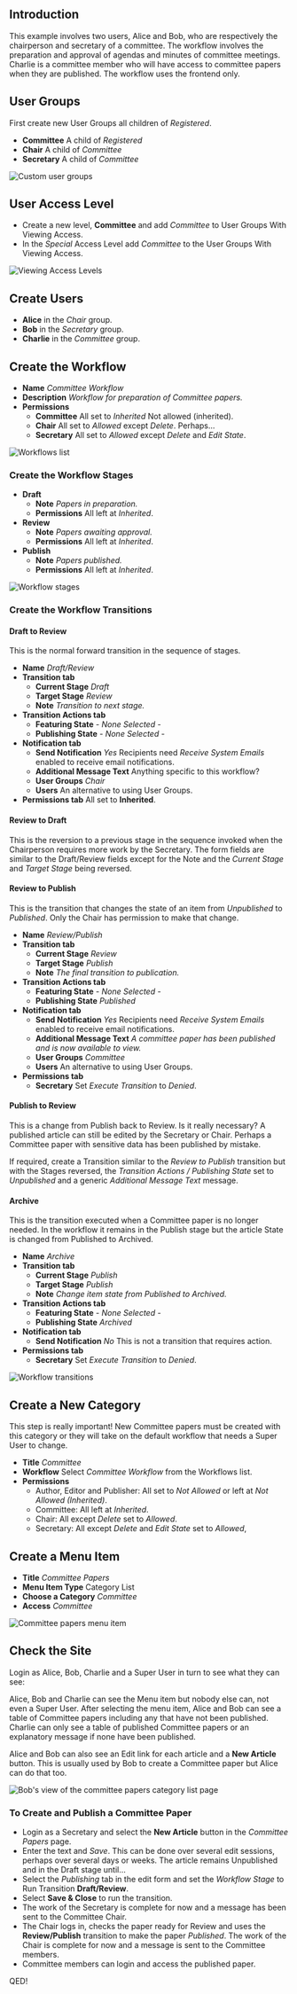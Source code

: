 <!-- Filename: J6.x:Workflow_Scenarios_Example_2 / Display title: Workflow Example 2 -->

## Introduction

This example involves two users, Alice and Bob, who are respectively the
chairperson and secretary of a committee. The workflow involves the preparation
and approval of agendas and minutes of committee meetings. Charlie is a 
committee member who will have access to committee papers when they are
published. The workflow uses the frontend only.

## User Groups

First create new User Groups all children of *Registered*.

- **Committee** A child of *Registered* 
- **Chair** A child of *Committee*
- **Secretary** A child of *Committee*

![Custom user groups](../../../en/images/workflows/example-2-user-groups.png)

## User Access Level

- Create a new level, **Committee** and add *Committee* to User Groups With Viewing Access.
- In the *Special* Access Level add *Committee* to the User Groups With Viewing Access.

![Viewing Access Levels](../../../en/images/workflows/example-2-viewing-access-levels.png)

## Create Users

- **Alice** in the *Chair* group.
- **Bob** in the *Secretary* group.
- **Charlie** in the *Committee* group.

## Create the Workflow

- **Name** *Committee Workflow*
- **Description** *Workflow for preparation of Committee papers.*
- **Permissions**
  - **Committee** All set to *Inherited* Not allowed (inherited).
  - **Chair** All set to *Allowed* except *Delete*. Perhaps...
  - **Secretary** All set to *Allowed* except *Delete* and *Edit State*.

![Workflows list](../../../en/images/workflows/example-2-workflows-list.png)

### Create the Workflow Stages

- **Draft** 
  - **Note** *Papers in preparation.* 
  - **Permissions** All left at *Inherited*.
- **Review**
  - **Note** *Papers awaiting approval.* 
  - **Permissions** All left at *Inherited*.
- **Publish**
  - **Note** *Papers published.* 
  - **Permissions** All left at *Inherited*.

![Workflow stages](../../../en/images/workflows/example-2-stages-committee-workflow.png)

### Create the Workflow Transitions

#### Draft to Review

This is the normal forward transition in the sequence of stages.

- **Name** *Draft/Review*
- **Transition tab**
  - **Current Stage** *Draft*
  - **Target Stage** *Review*
  - **Note** *Transition to next stage.*
- **Transition Actions tab**
  - **Featuring State** *- None Selected -*
  - **Publishing State** *- None Selected -*
- **Notification tab**
  - **Send Notification** *Yes* Recipients need *Receive System Emails* enabled
    to receive email notifications. 
  - **Additional Message Text** Anything specific to this workflow?
  - **User Groups** *Chair*
  - **Users** An alternative to using User Groups.
- **Permissions tab** All set to **Inherited**.

#### Review to Draft

This is the reversion to a previous stage in the sequence invoked when the
Chairperson requires more work by the Secretary. The form fields are similar
to the Draft/Review fields except for the Note and the *Current Stage* and
*Target Stage* being reversed.

#### Review to Publish

This is the transition that changes the state of an item from *Unpublished*
to *Published*. Only the Chair has permission to make that change.

- **Name** *Review/Publish*
- **Transition tab**
  - **Current Stage** *Review*
  - **Target Stage** *Publish*
  - **Note** *The final transition to publication.*
- **Transition Actions tab**
  - **Featuring State** *- None Selected -*
  - **Publishing State** *Published*
- **Notification tab**
  - **Send Notification** *Yes* Recipients need *Receive System Emails* enabled
    to receive email notifications. 
  - **Additional Message Text** *A committee paper has been published and is now available to view.*
  - **User Groups** *Committee*
  - **Users** An alternative to using User Groups.
- **Permissions tab**
  - **Secretary** Set *Execute Transition* to *Denied*.

#### Publish to Review

This is a change from Publish back to Review. Is it really necessary? A 
published article can still be edited by the Secretary or Chair. Perhaps a 
Committee paper with sensitive data has been published by mistake.

If required, create a Transition similar to the *Review to Publish* transition
but with the Stages reversed, the *Transition Actions / Publishing State*
set to *Unpublished* and a generic *Additional Message Text* message.

#### Archive

This is the transition executed when a Committee paper is no longer needed.
In the workflow it remains in the Publish stage but the article State is
changed from Published to Archived.

- **Name** *Archive*
- **Transition tab**
  - **Current Stage** *Publish*
  - **Target Stage** *Publish*
  - **Note** *Change item state from Published to Archived.*
- **Transition Actions tab**
  - **Featuring State** *- None Selected -*
  - **Publishing State** *Archived*
- **Notification tab**
  - **Send Notification** *No* This is not a transition that requires action. 
- **Permissions tab**
  - **Secretary** Set *Execute Transition* to *Denied*.

![Workflow transitions](../../../en/images/workflows/example-2-transitions-committee-workflow.png)

## Create a New Category

<div class="alert alert-warning">This step is really important! New Committee
papers must be created with this category or they will take on the default
workflow that needs a Super User to change.</div>

- **Title** *Committee* 
- **Workflow** Select *Committee Workflow* from the Workflows list.
- **Permissions** 
  - Author, Editor and Publisher: All set to *Not Allowed* or left at 
    *Not Allowed (Inherited)*.
  - Committee: All left at *Inherited*.
  - Chair: All except *Delete* set to *Allowed*.
  - Secretary: All except *Delete* and *Edit State* set to *Allowed*,

## Create a Menu Item

- **Title** *Committee Papers*
- **Menu Item Type** Category List
- **Choose a Category** *Committee*
- **Access** *Committee*

![Committee papers menu item](../../../en/images/workflows/example-2-menu-item.png)

## Check the Site

Login as Alice, Bob, Charlie and a Super User in turn to see what they can see:

Alice, Bob and Charlie can see the Menu item but nobody else can, not even 
a Super User. After selecting the menu item, Alice and Bob can see a table of 
Committee papers including any that have not been published. Charlie can only
see a table of published Committee papers or an explanatory message if none
have been published.

Alice and Bob can also see an Edit link for each article and a **New Article** 
button. This is usually used by Bob to create a Committee paper but Alice can 
do that too.

![Bob's view of the committee papers category list page](../../../en/images/workflows/example-2-committee-papers.png)

### To Create and Publish a Committee Paper

- Login as a Secretary and select the **New Article** button in the 
  *Committee Papers* page.
- Enter the text and *Save*. This can be done over several edit sessions, 
  perhaps over several days or weeks. The article remains Unpublished and in 
  the Draft stage until...
- Select the *Publishing* tab in the edit form and set the *Workflow Stage* to 
  Run Transition **Draft/Review**. 
- Select **Save & Close** to run the transition.
- The work of the Secretary is complete for now and a message has been sent to
  the Committee Chair.
- The Chair logs in, checks the paper ready for Review and uses the 
  **Review/Publish** transition to make the paper *Published*. The work of the
  Chair is complete for now and a message is sent to the Committee members.
- Committee members can login and access the published paper.

QED!
